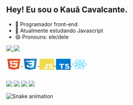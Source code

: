 ## Hey! Eu sou o Kauã Cavalcante.

- 🔭 Programador front-end
- 🌱 Atualmente estudando Javascript
- 😄 Pronouns: ele/dele

<div>
  <a href="https://github.com/Kaua-Cavalcante">
  <img height="160em" src="https://github-readme-stats.vercel.app/api?username=Kaua-Cavalcante&show_icons=true&theme=tokyonight&include_all_commits=true&count_private=true"/>
  <img height="160em" src="https://github-readme-stats.vercel.app/api/top-langs/?username=Kaua-Cavalcante&layout=compact&langs_count=7&theme=tokyonight"/>
</div>
<div style="display: inline_block"><br>
  <img align="center" alt="Kaua-HTML" height="30" width="40" src="https://raw.githubusercontent.com/devicons/devicon/master/icons/html5/html5-original.svg">
  <img align="center" alt="Kaua-CSS" height="30" width="40" src="https://raw.githubusercontent.com/devicons/devicon/master/icons/css3/css3-original.svg">
  <img align="center" alt="Kaua-Js" height="30" width="40" src="https://raw.githubusercontent.com/devicons/devicon/master/icons/javascript/javascript-plain.svg">
  <img align="center" alt="Kaua-Ts" height="30" width="40" src="https://raw.githubusercontent.com/devicons/devicon/master/icons/typescript/typescript-plain.svg">
  <img align="center" alt="Kaua-React" height="30" width="40" src="https://raw.githubusercontent.com/devicons/devicon/master/icons/react/react-original.svg">
</div>
  
  ##
  
<div> 
  <a href="https://instagram.com/kaua_btr" target="_blank"><img src="https://img.shields.io/badge/-Instagram-%23E4405F?style=for-the-badge&logo=instagram&logoColor=white" target="_blank"></a>
  <a href = "https://twitter.com/kaua_btr"><img src="https://img.shields.io/badge/Twitter-1DA1F2?style=for-the-badge&logo=twitter&logoColor=white" target="_blank"></a>
  <a href = "https://www.linkedin.com/in/kauã-cavalcante-878b86206/"><img src="https://img.shields.io/badge/LinkedIn-0077B5?style=for-the-badge&logo=linkedin&logoColor=white" target="_blank"></a>
  <a href = "mailto:kaua.ferreiracavalcante@gmail.com"><img src="https://img.shields.io/badge/Gmail-D14836?style=for-the-badge&logo=gmail&logoColor=white" target="_blank"></a>
  
![Snake animation](https://github.com/Kaua-Cavalcante/Kaua-Cavalcante/blob/output/github-contribution-grid-snake.svg)
  
</div>
